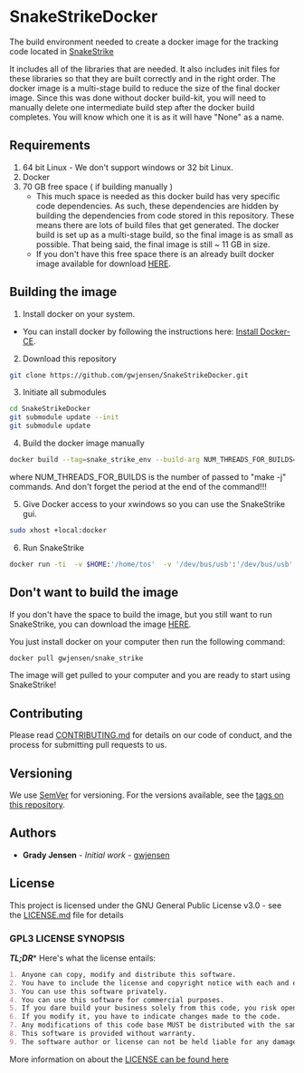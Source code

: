 # SnakeStrikeDocker
The build environment needed to create a docker image for the tracking code located in [SnakeStrike](https://github.com/gwjensen/SnakeStrike)

It includes all of the libraries that are needed. It also includes init files for these libraries so that they are built correctly and in the right order. The docker image is a multi-stage build to reduce the size of the final docker image. Since this was done without docker build-kit, you will need to manually delete one intermediate build step after the docker build completes. You will know which one it is as it will have "None" as a name.

## Requirements

1. 64 bit Linux - We don't support windows or 32 bit Linux.
2. Docker 
3. 70 GB free space ( if building manually )
   - This much space is needed as this docker build has very specific code dependencies. As such, these dependencies are hidden by building the dependencies from code stored in this repository. These means there are lots of build files that get generated. The docker build is set up as a multi-stage build, so the final image is as small as possible. That being said, the final image is still ~
11 GB in size. 
   - If you don't have this free space there is an already built docker image available for download [HERE](https://hub.docker.com/r/gwjensen/snake_strike).

## Building the image

1. Install docker on your system.

  - You can install docker by following the instructions here: [Install Docker-CE](https://docs.docker.com/install/linux/docker-ce/ubuntu/).

2. Download this repository 
```bash
git clone https://github.com/gwjensen/SnakeStrikeDocker.git

``` 
3. Initiate all submodules
```bash
cd SnakeStrikeDocker
git submodule update --init
git submodule update

```

4. Build the docker image manually

```bash
docker build --tag=snake_strike_env --build-arg NUM_THREADS_FOR_BUILDS=7 .
```
   where NUM_THREADS_FOR_BUILDS is the number of passed to "make -j" commands. And don't forget the period at the end of the command!!!

5. Give Docker access to your xwindows so you can use the SnakeStrike gui.
```bash
sudo xhost +local:docker
```

6. Run SnakeStrike
```bash
docker run -ti  -v $HOME:'/home/tos'  -v '/dev/bus/usb':'/dev/bus/usb' --privileged -e DISPLAY=$DISPLAY  -v '/tmp/.X11-unix':'/tmp/.X11-unix' snake_strike_env SnakeStrike
```

## Don't want to build the image

If you don't have the space to build the image, but you still want to run SnakeStrike, you
can download the image [HERE](https://hub.docker.com/r/gwjensen/snake_strike).

You just install docker on your computer then run the following command:
```bash
docker pull gwjensen/snake_strike
```

The image will get pulled to your computer and you are ready to start using SnakeStrike!


## Contributing

Please read [CONTRIBUTING.md](CONTRIBUTING.md) for details on our code of conduct, and the process for submitting pull requests to us.

## Versioning

We use [SemVer](http://semver.org/) for versioning. For the versions available, see the [tags on this repository](https://github.com/your/project/tags). 

## Authors

* **Grady Jensen** - *Initial work* - [gwjensen](https://github.com/gwjensen)


## License

This project is licensed under the GNU General Public License v3.0 - see the [LICENSE.md](LICENSE.md) file for details



### GPL3 LICENSE SYNOPSIS

**_TL;DR_*** Here's what the license entails:

```markdown
1. Anyone can copy, modify and distribute this software.
2. You have to include the license and copyright notice with each and every distribution.
3. You can use this software privately.
4. You can use this software for commercial purposes.
5. If you dare build your business solely from this code, you risk open-sourcing the whole code base.
6. If you modify it, you have to indicate changes made to the code.
7. Any modifications of this code base MUST be distributed with the same license, GPLv3.
8. This software is provided without warranty.
9. The software author or license can not be held liable for any damages inflicted by the software.
```

More information on about the [LICENSE can be found here](https://www.gnu.org/licenses/gpl-3.0.en.html)


